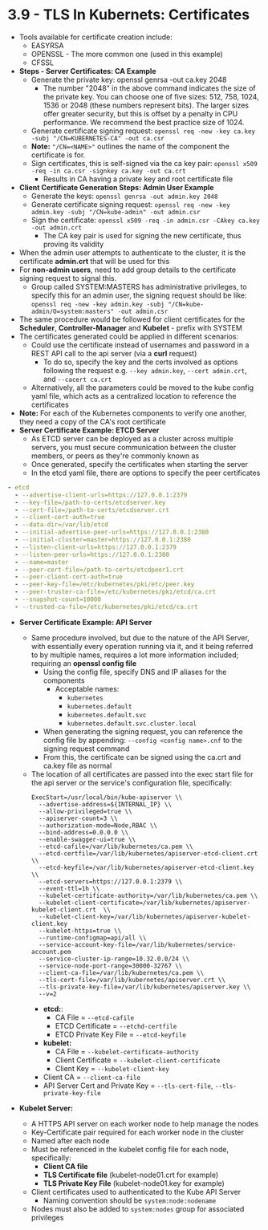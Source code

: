 # 3.9 - TLS In Kubernets: Certificates

- Tools available for certificate creation include:
  - EASYRSA
  - OPENSSL - The more common one (used in this example)
  - CFSSL
- **Steps - Server Certificates: CA Example**
  - Generate the private key: openssl genrsa -out ca.key 2048
    - The number "2048" in the above command indicates the size of the private key. You can choose one of five sizes: 512, 758, 1024, 1536 or 2048 (these numbers represent bits). The larger sizes offer greater security, but this is offset by a penalty in CPU performance. We recommend the best practice size of 1024.
  - Generate certificate signing request: `openssl req -new -key ca.key -subj "/CN=KUBERNETES-CA" -out ca.csr`
  - **Note:** `"/CN=<NAME>"` outlines the name of the component the certificate is for.
  - Sign certificates, this is self-signed via the ca key pair: `openssl x509 -req -in ca.csr -signkey ca.key -out ca.crt`
    - Results in CA having a private key and root certificate file
- **Client Certificate Generation Steps: Admin User Example**
  - Generate the keys: `openssl genrsa -out admin.key 2048`
  - Generate certificate signing request: `openssl req -new -key admin.key -subj "/CN=kube-admin" -out admin.csr`
  - Sign the certificate: `openssl x509 -req -in admin.csr -CAkey ca.key -out admin.crt`
    - The CA key pair is used for signing the new certificate, thus proving its validity
- When the admin user attempts to authenticate to the cluster, it is the certificate **admin.crt** that will be used for this
- For **non-admin users**, need to add group details to the certificate signing request to signal this.
  - Group called SYSTEM:MASTERS has administrative privileges, to specify this for an admin user, the signing request should be like: `openssl req -new -key admin.key -subj "/CN=kube-admin/O=system:masters" -out admin.csr`
- The same procedure would be followed for client certificates for the **Scheduler**, **Controller-Manager** and **Kubelet** - prefix with SYSTEM
- The certificates generated could be applied in different scenarios:
  - Could use the certificate instead of usernames and password in a REST API call to the api server (via a **curl** request)
    - To do so, specify the key and the certs involved as options following the request e.g. `--key admin.key`, `--cert admin.crt`, and `--cacert ca.crt`
  - Alternatively, all the parameters could be moved to the kube config yaml file, which acts as a centralized location to reference the certificates
- **Note:** For each of the Kubernetes components to verify one another, they need a copy of the CA's root certificate
- **Server Certificate Example: ETCD Server**
  - As ETCD server can be deployed as a cluster across multiple servers, you must secure communication between the cluster members, or peers as they're commonly known as
  - Once generated, specify the certificates when starting the server
  - In the etcd yaml file, there are options to specify the peer certificates

```yaml
- etcd
  - --advertise-client-urls=https://127.0.0.1:2379
  - --key-file=/path-to-certs/etcdserver.key
  - --cert-file=/path-to-certs/etcdserver.crt
  - --client-cert-auth=true
  - --data-dir=/var/lib/etcd
  - --initial-advertise-peer-urls=https://127.0.0.1:2380
  - --initial-cluster=master=https://127.0.0.1:2380
  - --listen-client-urls=https://127.0.0.1:2379
  - --listen-peer-urls=https://127.0.0.1:2380
  - --name=master
  - --peer-cert-file=/path-to-certs/etcdpeer1.crt
  - --peer-client-cert-auth=true
  - --peer-key-file=/etc/kubernetes/pki/etc/peer.key
  - --peer-truster-ca-file=/etc/kubernetes/pki/etcd/ca.crt
  - --snapshot-count=10000
  - --trusted-ca-file=/etc/kubernetes/pki/etcd/ca.crt
```

- **Server Certificate Example: API Server**
  - Same procedure involved, but due to the nature of the API Server, with essentially every operation running via it, and it being referred to by multiple names, requires a lot more information included; requiring an **openssl config file**
    - Using the config file, specify DNS and IP aliases for the components
      - Acceptable names:
        - `kubernetes`
        - `kubernetes.default`
        - `kubernetes.default.svc`
        - `kubernetes.default.svc.cluster.local`
    - When generating the signing request, you can reference the config file by appending: `--config <config name>.cnf` to the signing request command
    - From this, the certificate can be signed using the ca.crt and ca.key file as normal
  - The location of all certificates are passed into the exec start file for the api server or the service's configuration file, specifically:
    ```shell
    ExecStart=/usr/local/bin/kube-apiserver \\
      --advertise-address=${INTERNAL_IP} \\
      --allow-privileged=true \\
      --apiserver-count=3 \\
      --authorization-mode=Node,RBAC \\
      --bind-address=0.0.0.0 \\
      --enable-swagger-ui=true \\
      --etcd-cafile=/var/lib/kubernetes/ca.pem \\
      --etcd-certfile=/var/lib/kubernetes/apiserver-etcd-client.crt \\
      --etcd-keyfile=/var/lib/kubernetes/apiserver-etcd-client.key \\
      --etcd-servers=https://127.0.0.1:2379 \\
      --event-ttl=1h \\
      --kubelet-certificate-authority=/var/lib/kubernetes/ca.pem \\
      --kubelet-client-certificate=/var/lib/kubernetes/apiserver-kubelet-client.crt  \\
      --kubelet-client-key=/var/lib/kubernetes/apiserver-kubelet-client.key
      --kubelet-https=true \\
      --runtime-configmap=api/all \\
      --service-account-key-file=/var/lib/kubernetes/service-account.pem
      --service-cluster-ip-range=10.32.0.0/24 \\
      --service-node-port-range=30000-32767 \\
      --client-ca-file=/var/lib/kubernetes/ca.pem \\
      --tls-cert-file=/var/lib/kubernetes/apiserver.crt \\
      --tls-private-key-file=/var/lib/kubernetes/apiserver.key \\
      --v=2
    ```
    - **etcd:**:
      - CA File = `--etcd-cafile`
      - ETCD Certificate = `--etchd-certfile`
      - ETCD Private Key File = `--etcd-keyfile`
    - **kubelet:**
      - CA File = `--kubelet-certificate-authority`
      - Client Certificate = `--kubelet-client-certificate`
      - Client Key = `--kubelet-client-key`
    - Client CA = `--client-ca-file`
    - API Server Cert and Private Key = `--tls-cert-file`, `--tls-private-key-file`

- **Kubelet Server:**
  - A HTTPS API server on each worker node to help manage the nodes
  - Key-Certificate pair required for each worker node in the cluster
  - Named after each node
  - Must be referenced in the kubelet config file for each node, specifically:
    - **Client CA file**
    - **TLS Certificate file** (kubelet-node01.crt for example)
    - **TLS Private Key File** (kubelet-node01.key for example)
  - Client certificates used to authenticated to the Kube API Server
    - Naming convention should be `system:node:nodename`
  - Nodes must also be added to `system:nodes` group for associated privileges

